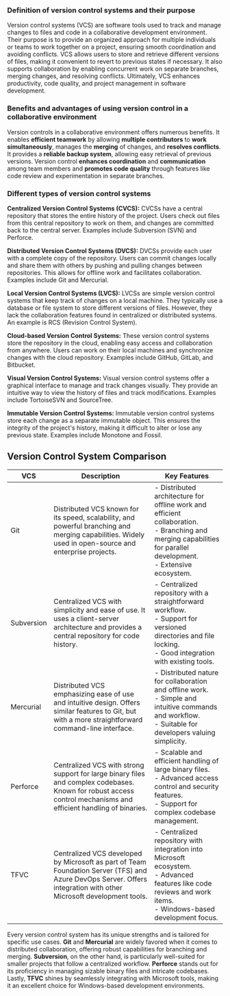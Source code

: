 ### Definition of version control systems and their purpose

Version control systems (VCS) are software tools used to track and manage changes to files and code in a collaborative
development environment. Their purpose is to provide an organized approach for multiple individuals or teams to work
together on a project, ensuring smooth coordination and avoiding conflicts. VCS allows users to store and retrieve
different versions of files, making it convenient to revert to previous states if necessary. It also supports
collaboration by enabling concurrent work on separate branches, merging changes, and resolving conflicts. Ultimately,
VCS enhances productivity, code quality, and project management in software development.

### Benefits and advantages of using version control in a collaborative environment

Version controls in a collaborative environment offers numerous benefits. It enables **efficient teamwork** by allowing
**multiple contributors** to **work simultaneously**, manages the **merging** of changes, and **resolves conflicts**. It
provides a
**reliable backup system**, allowing easy retrieval of previous versions. Version control **enhances coordination** and
**communication** among team members and **promotes code quality** through features like code review and experimentation
in
separate branches.

### Different types of version control systems

**Centralized Version Control Systems (CVCS):**
CVCSs have a central repository that stores the entire history of the project. Users check out files from this central
repository to work on them, and changes are committed back to the central server. Examples include Subversion (SVN) and
Perforce.

**Distributed Version Control Systems (DVCS):**
DVCSs provide each user with a complete copy of the repository. Users can commit changes locally and share them with
others by pushing and pulling changes between repositories. This allows for offline work and facilitates collaboration.
Examples include Git and Mercurial.

**Local Version Control Systems (LVCS):**
LVCSs are simple version control systems that keep track of changes on a local machine. They typically use a database or
file system to store different versions of files. However, they lack the collaboration features found in centralized or
distributed systems. An example is RCS (Revision Control System).

**Cloud-based Version Control Systems:**
These version control systems store the repository in the cloud, enabling easy access and collaboration from anywhere.
Users can work on their local machines and synchronize changes with the cloud repository. Examples include GitHub,
GitLab, and Bitbucket.

**Visual Version Control Systems:**
Visual version control systems offer a graphical interface to manage and track changes visually. They provide an
intuitive way to view the history of files and track modifications. Examples include TortoiseSVN and SourceTree.

**Immutable Version Control Systems:**
Immutable version control systems store each change as a separate immutable object. This ensures the integrity of the
project's history, making it difficult to alter or lose any previous state. Examples include Monotone and Fossil.

## Version Control System Comparison

| VCS          | Description                                                                                                                                                     | Key Features                                                                                                      |
|--------------|-----------------------------------------------------------------------------------------------------------------------------------------------------------------|------------------------------------------------------------------------------------------------------------------|
| Git          | Distributed VCS known for its speed, scalability, and powerful branching and merging capabilities. Widely used in open-source and enterprise projects.        | - Distributed architecture for offline work and efficient collaboration.<br>- Branching and merging capabilities for parallel development.<br>- Extensive ecosystem.      |
| Subversion   | Centralized VCS with simplicity and ease of use. It uses a client-server architecture and provides a central repository for code history.                          | - Centralized repository with a straightforward workflow.<br>- Support for versioned directories and file locking.<br>- Good integration with existing tools.           |
| Mercurial    | Distributed VCS emphasizing ease of use and intuitive design. Offers similar features to Git, but with a more straightforward command-line interface.              | - Distributed nature for collaboration and offline work.<br>- Simple and intuitive commands and workflow.<br>- Suitable for developers valuing simplicity.         |
| Perforce     | Centralized VCS with strong support for large binary files and complex codebases. Known for robust access control mechanisms and efficient handling of binaries. | - Scalable and efficient handling of large binary files.<br>- Advanced access control and security features.<br>- Support for complex codebase management.        |
| TFVC         | Centralized VCS developed by Microsoft as part of Team Foundation Server (TFS) and Azure DevOps Server. Offers integration with other Microsoft development tools. | - Centralized repository with integration into Microsoft ecosystem.<br>- Advanced features like code reviews and work items.<br>- Windows-based development focus. |

Every version control system has its unique strengths and is tailored for specific use cases. **Git** and **Mercurial**
are
widely favored when it comes to distributed collaboration, offering robust capabilities for branching and merging.
**Subversion**, on the other hand, is particularly well-suited for smaller projects that follow a centralized workflow.
**Perforce** stands out for its proficiency in managing sizable binary files and intricate codebases. Lastly, **TFVC**
shines by
seamlessly integrating with Microsoft tools, making it an excellent choice for Windows-based development environments.